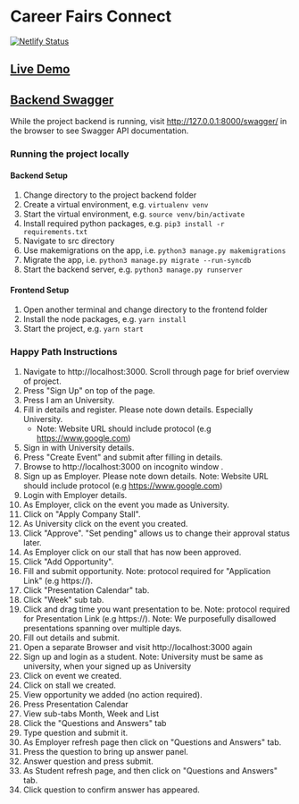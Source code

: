# Career Fairs Connect

[![Netlify Status](https://api.netlify.com/api/v1/badges/c7578632-270b-422b-ab87-98cdce484a44/deploy-status)](https://app.netlify.com/sites/elastic-lichterman-7198a0/deploys)

## [Live Demo](https://elastic-lichterman-7198a0.netlify.app/)

## [Backend Swagger](http://ec2-13-55-22-199.ap-southeast-2.compute.amazonaws.com/swagger/)

While the project backend is running, visit http://127.0.0.1:8000/swagger/ in the browser to see Swagger API documentation.

### Running the project locally

#### Backend Setup

1. Change directory to the project backend folder
2. Create a virtual environment, e.g. `virtualenv venv`
3. Start the virtual environment, e.g. `source venv/bin/activate`
4. Install required python packages, e.g. `pip3 install -r requirements.txt`
5. Navigate to src directory
6. Use makemigrations on the app, i.e. `python3 manage.py makemigrations`
7. Migrate the app, i.e. `python3 manage.py migrate --run-syncdb`
8. Start the backend server, e.g. `python3 manage.py runserver`

#### Frontend Setup 

1. Open another terminal and change directory to the frontend folder
2. Install the node packages, e.g. `yarn install`
4. Start the project, e.g. `yarn start`

### Happy Path Instructions

1. Navigate to http://localhost:3000. Scroll through page for brief overview of project. 
2. Press "Sign Up" on top of the page.
3. Press I am an University.
4. Fill in details and register. Please note down details. Especially University. 
    * Note: Website URL should include protocol (e.g https://www.google.com)
6. Sign in with University details.
7. Press "Create Event" and submit after filling in details. 
8. Browse to http://localhost:3000 on incognito window .
9. Sign up as Employer. Please note down details. Note: Website URL should include protocol (e.g https://www.google.com)
10. Login with Employer details.
11. As Employer, click on the event you made as University.
12. Click on "Apply Company Stall".
13. As University click on the event you created.
14. Click "Approve". "Set pending" allows us to change their approval status later.
15. As Employer click on our stall that has now been approved.
16. Click "Add Opportunity".
17. Fill and submit opportunity. Note: protocol required for "Application Link" (e.g https://).
18. Click "Presentation Calendar" tab.
19. Click "Week" sub tab.
20. Click and drag time you want presentation to be. Note: protocol required for Presentation Link (e.g https://). Note: We purposefully disallowed presentations spanning over multiple days.
21. Fill out details and submit.
22. Open a separate Browser and visit http://localhost:3000 again
23. Sign up and login as a student. Note: University must be same as university, when your signed up as University
24. Click on event we created.
25. Click on stall we created.
26. View opportunity we added (no action required).
27. Press Presentation Calendar
28. View sub-tabs Month, Week and List	
29. Click the "Questions and Answers" tab
30. Type question and submit it.
31. As Employer refresh page then click on "Questions and Answers" tab.
32. Press the question to bring up answer panel.
33. Answer question and press submit.
34. As Student refresh page, and then click on "Questions and Answers" tab.
35. Click question to confirm answer has appeared.
